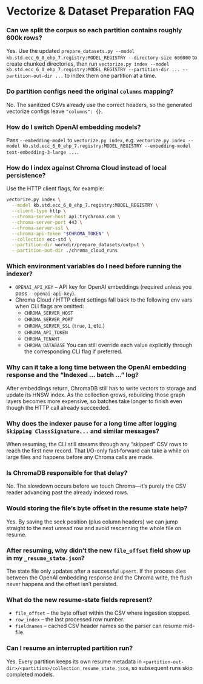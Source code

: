 # Vectorize & Dataset Preparation FAQ

### Can we split the corpus so each partition contains roughly 600k rows?
Yes. Use the updated `prepare_datasets.py --model kb.std.ecc_6_0_ehp_7.registry:MODEL_REGISTRY --directory-size 600000` to create chunked directories, then run `vectorize.py index --model kb.std.ecc_6_0_ehp_7.registry:MODEL_REGISTRY --partition-dir ... --partition-out-dir ...` to index them one partition at a time.

### Do partition configs need the original `columns` mapping?
No. The sanitized CSVs already use the correct headers, so the generated vectorize configs leave `"columns": {}`.

### How do I switch OpenAI embedding models?
Pass `--embedding-model` to `vectorize.py index`, e.g. `vectorize.py index --model kb.std.ecc_6_0_ehp_7.registry:MODEL_REGISTRY --embedding-model text-embedding-3-large ...`.

### How do I index against Chroma Cloud instead of local persistence?
Use the HTTP client flags, for example:
```bash
vectorize.py index \
  --model kb.std.ecc_6_0_ehp_7.registry:MODEL_REGISTRY \
  --client-type http \
  --chroma-server-host api.trychroma.com \
  --chroma-server-port 443 \
  --chroma-server-ssl \
  --chroma-api-token "$CHROMA_TOKEN" \
  --collection ecc-std \
  --partition-dir workdir/prepare_datasets/output \
  --partition-out-dir ./chroma_cloud_runs
```

### Which environment variables do I need before running the indexer?
- `OPENAI_API_KEY` – API key for OpenAI embeddings (required unless you pass `--openai-api-key`).
- Chroma Cloud / HTTP client settings fall back to the following env vars when CLI flags are omitted:
  - `CHROMA_SERVER_HOST`
  - `CHROMA_SERVER_PORT`
  - `CHROMA_SERVER_SSL` (`true`, `1`, etc.)
  - `CHROMA_API_TOKEN`
  - `CHROMA_TENANT`
  - `CHROMA_DATABASE`
  You can still override each value explicitly through the corresponding CLI flag if preferred.


### Why can it take a long time between the OpenAI embedding response and the “Indexed … batch …” log?
After embeddings return, ChromaDB still has to write vectors to storage and update its HNSW index. As the collection grows, rebuilding those graph layers becomes more expensive, so batches take longer to finish even though the HTTP call already succeeded.

### Why does the indexer pause for a long time after logging `Skipping ClassSignature...` and similar messages?
When resuming, the CLI still streams through any “skipped” CSV rows to reach the first new record. That I/O-only fast‑forward can take a while on large files and happens before any Chroma calls are made.

### Is ChromaDB responsible for that delay?
No. The slowdown occurs before we touch Chroma—it’s purely the CSV reader advancing past the already indexed rows.

### Would storing the file’s byte offset in the resume state help?
Yes. By saving the seek position (plus column headers) we can jump straight to the next unread row and avoid rescanning the whole file on resume.

### After resuming, why didn’t the new `file_offset` field show up in my `_resume_state.json`?
The state file only updates after a successful `upsert`. If the process dies between the OpenAI embedding response and the Chroma write, the flush never happens and the offset isn’t persisted.

### What do the new resume-state fields represent?
- `file_offset` – the byte offset within the CSV where ingestion stopped.
- `row_index` – the last processed row number.
- `fieldnames` – cached CSV header names so the parser can resume mid-file.

### Can I resume an interrupted partition run?
Yes. Every partition keeps its own resume metadata in `<partition-out-dir>/<partition>/collection_resume_state.json`, so subsequent runs skip completed models.
